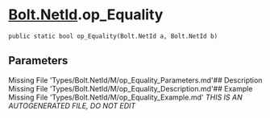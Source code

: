 # [Bolt.NetId](Types/Bolt.NetId.md).op_Equality
`public static bool op_Equality(Bolt.NetId a, Bolt.NetId b)`
## Parameters
Missing File 'Types/Bolt.NetId/M/op_Equality_Parameters.md'## Description
Missing File 'Types/Bolt.NetId/M/op_Equality_Description.md'## Example
Missing File 'Types/Bolt.NetId/M/op_Equality_Example.md'
*THIS IS AN AUTOGENERATED FILE, DO NOT EDIT*
